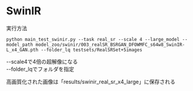 # SwinIR
実行方法
```
python main_test_swinir.py --task real_sr --scale 4 --large_model --model_path model_zoo/swinir/003_realSR_BSRGAN_DFOWMFC_s64w8_SwinIR-L_x4_GAN.pth --folder_lq testsets/RealSRSet+5images
```
--scale4で4倍の超解像になる  
--folder_lqでフォルダを指定  

高画質化された画像は「results/swinir_real_sr_x4_large」に保存される  

